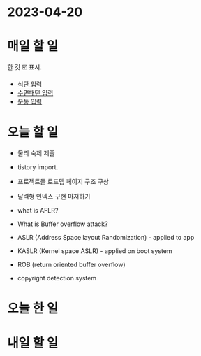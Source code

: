 # 2023-04-20

# 매일 할 일 
한 것  ☑️ 표시. 
* [식단 입력](../../projects/routine/meals/2023-04)
* [수면패턴 입력](../../projects/routine/sleeping-pattern/2023-04)
* [운동 입력](../../projects/routine/exercise/roadmap)


# 오늘 할 일

* 물리 숙제 제출
* tistory import.
* 프로젝트들 로드맵 페이지 구조 구상
* 달력형 인덱스 구현 마저하기
* what is AFLR?
* What is Buffer overflow attack?


* ASLR (Address Space layout Randomization) - applied to app
* KASLR (Kernel space ASLR) - applied on boot system

* ROB (return oriented buffer overflow)

* copyright detection system
 


# 오늘 한 일


# 내일 할 일

